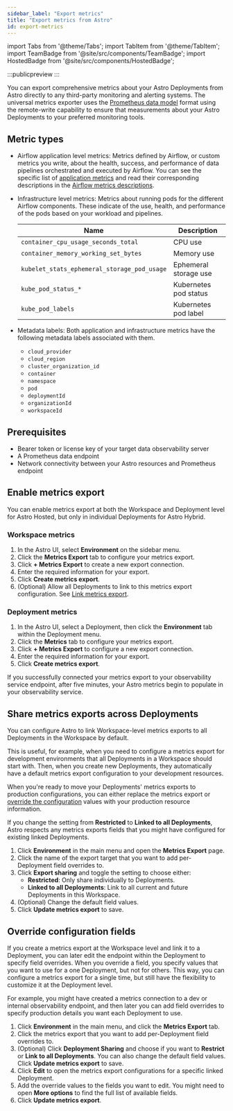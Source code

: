 ```yaml
---
sidebar_label: "Export metrics"
title: "Export metrics from Astro"
id: export-metrics
---
```


import Tabs from '@theme/Tabs';
import TabItem from '@theme/TabItem';
import TeamBadge from '@site/src/components/TeamBadge';
import HostedBadge from '@site/src/components/HostedBadge';

<TeamBadge/>

:::publicpreview
:::

You can export comprehensive metrics about your Astro Deployments from Astro directly to any third-party monitoring and alerting systems. The universal metrics exporter uses the [Prometheus data model](https://prometheus.io/docs/concepts/data_model/) format using the remote-write capability to ensure that measurements about your Astro Deployments to your preferred monitoring tools.

## Metric types

- Airflow application level metrics: Metrics defined by Airflow, or custom metrics you write, about the health, success, and performance of data pipelines orchestrated and executed by Airflow. You can see the specific list of [application metrics](https://github.com/astronomer/ap-vendor/blob/main/statsd-exporter/include/mappings-gen2.yml) and read their corresponding descriptions in the [Airflow metrics descriptions](https://airflow.apache.org/docs/apache-airflow/stable/administration-and-deployment/logging-monitoring/metrics.html#metric-descriptions).

- Infrastructure level metrics: Metrics about running pods for the different Airflow components. These indicate of the use, health, and performance of the pods based on your workload and pipelines.

  | Name                                        | Description           |
  | ------------------------------------------- | --------------------- |
  | `container_cpu_usage_seconds_total`         | CPU use               |
  | `container_memory_working_set_bytes`        | Memory use            |
  | `kubelet_stats_ephemeral_storage_pod_usage` | Ephemeral storage use |
  | `kube_pod_status_*`                         | Kubernetes pod status |
  | `kube_pod_labels`                           | Kubernetes pod label  |

- Metadata labels: Both application and infrastructure metrics have the following metadata labels associated with them.
  - `cloud_provider`
  - `cloud_region`
  - `cluster_organization_id`
  - `container`
  - `namespace`
  - `pod`
  - `deploymentId`
  - `organizationId`
  - `workspaceId`

## Prerequisites

- Bearer token or license key of your target data observability server
- A Prometheus data endpoint
- Network connectivity between your Astro resources and Prometheus endpoint

## Enable metrics export

You can enable metrics export at both the Workspace and Deployment level for Astro Hosted, but only in individual Deployments for Astro Hybrid.

### Workspace metrics

<HostedBadge/>

1. In the Astro UI, select **Environment** on the sidebar menu.
2. Click the **Metrics Export** tab to configure your metrics export.
3. Click **+ Metrics Export** to create a new export connection.
4. Enter the required information for your export.
5. Click **Create metrics export**.
6. (Optional) Allow all Deployments to link to this metrics export configuration. See [Link metrics export](#link-exports).

### Deployment metrics

1. In the Astro UI, select a Deployment, then click the **Environment** tab within the Deployment menu.
2. Click the **Metrics** tab to configure your metrics export.
3. Click **+ Metrics Export** to configure a new export connection.
4. Enter the required information for your export.
5. Click **Create metrics export**.

If you successfully connected your metrics export to your observability service endpoint, after five minutes, your Astro metrics begin to populate in your observability service.

## Share metrics exports across Deployments

<HostedBadge/>

You can configure Astro to link Workspace-level metrics exports to all Deployments in the Workspace by default.

This is useful, for example, when you need to configure a metrics export for development environments that all Deployments in a Workspace should start with. Then, when you create new Deployments, they automatically have a default metrics export configuration to your development resources.

When you're ready to move your Deployments' metrics exports to production configurations, you can either replace the metrics export or [override the configuration](#override-configuration) values with your production resource information.

If you change the setting from **Restricted** to **Linked to all Deployments**, Astro respects any metrics exports fields that you might have configured for existing linked Deployments.

1. Click **Environment** in the main menu and open the **Metrics Export** page.
2. Click the name of the export target that you want to add per-Deployment field overrides to.
3. Click **Export sharing** and toggle the setting to choose either:
   - **Restricted**: Only share individually to Deployments.
   - **Linked to all Deployments**: Link to all current and future Deployments in this Workspace.
4. (Optional) Change the default field values.
5. Click **Update metrics export** to save.

## Override configuration fields

<HostedBadge/>

If you create a metrics export at the Workspace level and link it to a Deployment, you can later edit the endpoint within the Deployment to specify field overrides. When you override a field, you specify values that you want to use for a one Deployment, but not for others. This way, you can configure a metrics export for a single time, but still have the flexibility to customize it at the Deployment level.

For example, you might have created a metrics connection to a dev or internal observability endpoint, and then later you can add field overrides to specify production details you want each Deployment to use.

1. Click **Environment** in the main menu, and click the **Metrics Export** tab.
2. Click the metrics export that you want to add per-Deployment field overrides to.
3. (Optional) Click **Deployment Sharing** and choose if you want to **Restrict** or **Link to all Deployments**. You can also change the default field values. Click **Update metrics export** to save.
4. Click **Edit** to open the metrics export configurations for a specific linked Deployment.
5. Add the override values to the fields you want to edit. You might need to open **More options** to find the full list of available fields.
6. Click **Update metrics export**.
